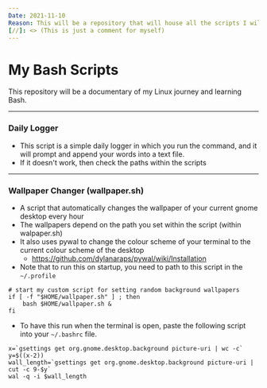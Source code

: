 ```yaml
---
Date: 2021-11-10
Reason: This will be a repository that will house all the scripts I will be working on.
[//]: <> (This is just a comment for myself)
---
```


# My Bash Scripts

This repository will be a documentary of my Linux journey and learning Bash.

---

### Daily Logger

-   This script is a simple daily logger in which you run the command, and it will prompt and append your words into a text file.
-   If it doesn't work, then check the paths within the scripts

---

### Wallpaper Changer (wallpaper.sh)

-   A script that automatically changes the wallpaper of your current gnome desktop every hour
-   The wallpapers depend on the path you set within the script (within walpaper.sh)
-   It also uses pywal to change the colour scheme of your terminal to the current colour scheme of the desktop
    - https://github.com/dylanaraps/pywal/wiki/Installation
-   Note that to run this on startup, you need to path to this script in the `~/.profile`
```
# start my custom script for setting random background wallpapers
if [ -f "$HOME/wallpaper.sh" ] ; then
    bash $HOME/wallpaper.sh &
fi
```
-   To have this run when the terminal is open, paste the following script into your `~/.bashrc` file.
```
x=`gsettings get org.gnome.desktop.background picture-uri | wc -c`
y=$((x-2))
wall_length=`gsettings get org.gnome.desktop.background picture-uri | cut -c 9-$y`
wal -q -i $wall_length
```
